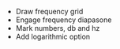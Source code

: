 * Draw frequency grid
* Engage frequency diapasone
* Mark numbers, db and hz
* Add logarithmic option